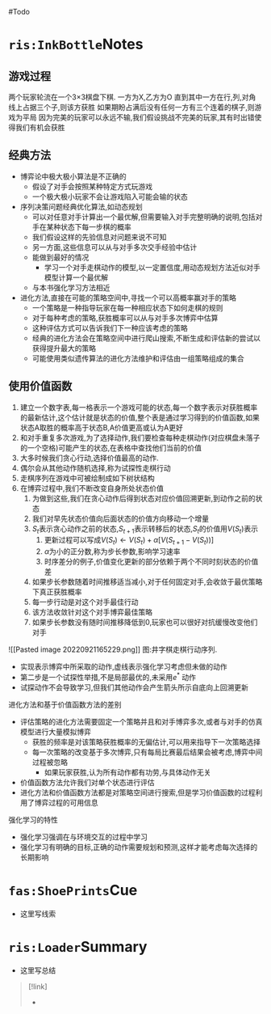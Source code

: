 
#Todo

# `ris:InkBottle`Notes
## 游戏过程
两个玩家轮流在一个3×3棋盘下棋.
一方为X,乙方为O
直到其中一方在行,列,对角线上占据三个子,则该方获胜
如果期盼占满后没有任何一方有三个连着的棋子,则游戏为平局
因为完美的玩家可以永远不输,我们假设挑战不完美的玩家,其有时出错使得我们有机会获胜

## 经典方法
- 博弈论中极大极小算法是不正确的
	- 假设了对手会按照某种特定方式玩游戏
	- 一个极大极小玩家不会让游戏陷入可能会输的状态
- 序列决策问题经典优化算法,如动态规划
	- 可以对任意对手计算出一个最优解,但需要输入对手完整明确的说明,包括对手在某种状态下每一步棋的概率
	- 我们假设这样的先验信息对问题来说不可知
	- 另一方面,这些信息可以从与对手多次交手经验中估计
	- 能做到最好的情况
		- 学习一个对手走棋动作的模型,以一定置信度,用动态规划方法近似对手模型计算一个最优解
	- 与本书强化学习方法相近
- 进化方法,直接在可能的策略空间中,寻找一个可以高概率赢对手的策略
	- 一个策略是一种指导玩家在每一种相应状态下如何走棋的规则
	- 对于每种考虑的策略,获胜概率可以从与对手多次博弈中估算
	- 这种评估方式可以告诉我们下一种应该考虑的策略
	- 经典的进化方法会在策略空间中进行爬山搜索,不断生成和评估新的尝试以获得提升最大的策略
	- 可能使用类似遗传算法的进化方法维护和评估由一组策略组成的集合

## 使用价值函数
1. 建立一个数字表,每一格表示一个游戏可能的状态,每一个数字表示对获胜概率的最新估计,这个估计就是状态的价值,整个表是通过学习得到的价值函数,如果状态A取胜的概率高于状态B,A价值更高或认为A更好
2. 和对手重复多次游戏,为了选择动作,我们要检查每种走棋动作(对应棋盘未落子的一个空格)可能产生的状态,在表格中查找他们当前的价值
3. 大多时候我们贪心行动,选择价值最高的动作.
4. 偶尔会从其他动作随机选择,称为试探性走棋行动
5. 走棋序列在游戏中可被绘制成如下树状结构
6. 在博弈过程中,我们不断改变自身所处状态价值
	1. 为做到这些,我们在贪心动作后得到状态对应价值回溯更新,到动作之前的状态
	2. 我们对早先状态价值向后面状态的价值方向移动一个增量
	3. $S_t$表示贪心动作之前的状态,$S_{t+1}$表示转移后的状态,$S_t$的价值用$V(S_t)$表示
		1. 更新过程可以写成$V(S_t)\gets V(S_t) +\alpha[V(S_{t+1}-V(S_t))]$
		2. $\alpha$为小的正分数,称为步长参数,影响学习速率
		3. 时序差分的例子,价值变化更新的部分依赖于两个不同时刻状态的价值差
	4. 如果步长参数随着时间推移适当减小,对于任何固定对手,会收敛于最优策略下真正获胜概率
	5. 每一步行动是对这个对手最佳行动
	6. 该方法收敛针对这个对手博弈最佳策略
	7. 如果步长参数没有随时间推移降低到0,玩家也可以很好对抗缓慢改变他们对手
 
![[Pasted image 20220921165229.png]]
图:井字棋走棋行动序列.
- 实现表示博弈中所采取的动作,虚线表示强化学习考虑但未做的动作
- 第二步是一个试探性举措,不是局部最优的,未采用$e^{*}$ 动作
- 试探动作不会导致学习,但我们其他动作会产生箭头所示自底向上回溯更新

进化方法和基于价值函数方法的差别
- 评估策略的进化方法需要固定一个策略并且和对手博弈多次,或者与对手的仿真模型进行大量模拟博弈
	- 获胜的频率是对该策略获胜概率的无偏估计,可以用来指导下一次策略选择
	- 每一次策略的改变基于多次博弈,只有每局比赛最后结果会被考虑,博弈中间过程被忽略
		- 如果玩家获胜,认为所有动作都有功劳,与具体动作无关
- 价值函数方法允许我们对单个状态进行评估
- 进化方法和价值函数方法都是对策略空间进行搜索,但是学习价值函数的过程利用了博弈过程的可用信息

强化学习的特性
- 强化学习强调在与环境交互的过程中学习
- 强化学习有明确的目标,正确的动作需要规划和预测,这样才能考虑每次选择的长期影响


# `fas:ShoePrints`Cue
- 这里写线索

# `ris:Loader`Summary
- 这里写总结

>[!link]
>
>- 
